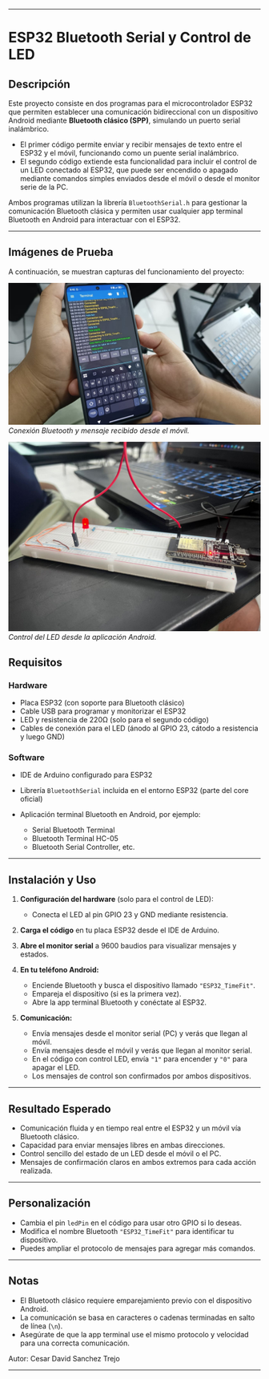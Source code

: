 
---

# ESP32 Bluetooth Serial y Control de LED

## Descripción

Este proyecto consiste en dos programas para el microcontrolador ESP32 que permiten establecer una comunicación bidireccional con un dispositivo Android mediante **Bluetooth clásico (SPP)**, simulando un puerto serial inalámbrico.

* El primer código permite enviar y recibir mensajes de texto entre el ESP32 y el móvil, funcionando como un puente serial inalámbrico.
* El segundo código extiende esta funcionalidad para incluir el control de un LED conectado al ESP32, que puede ser encendido o apagado mediante comandos simples enviados desde el móvil o desde el monitor serie de la PC.

Ambos programas utilizan la librería `BluetoothSerial.h` para gestionar la comunicación Bluetooth clásica y permiten usar cualquier app terminal Bluetooth en Android para interactuar con el ESP32.

---

## Imágenes de Prueba

A continuación, se muestran capturas del funcionamiento del proyecto:

![Prueba 1](images/imagen_prueba1.jpg)
*Conexión Bluetooth y mensaje recibido desde el móvil.*

![Prueba 2](images/imagen_prueba2.jpg)
*Control del LED desde la aplicación Android.*



## Requisitos

### Hardware

* Placa ESP32 (con soporte para Bluetooth clásico)
* Cable USB para programar y monitorizar el ESP32
* LED y resistencia de 220Ω (solo para el segundo código)
* Cables de conexión para el LED (ánodo al GPIO 23, cátodo a resistencia y luego GND)

### Software

* IDE de Arduino configurado para ESP32
* Librería `BluetoothSerial` incluida en el entorno ESP32 (parte del core oficial)
* Aplicación terminal Bluetooth en Android, por ejemplo:

  * Serial Bluetooth Terminal
  * Bluetooth Terminal HC-05
  * Bluetooth Serial Controller, etc.

---

## Instalación y Uso

1. **Configuración del hardware** (solo para el control de LED):

   * Conecta el LED al pin GPIO 23 y GND mediante resistencia.
2. **Carga el código** en tu placa ESP32 desde el IDE de Arduino.
3. **Abre el monitor serial** a 9600 baudios para visualizar mensajes y estados.
4. **En tu teléfono Android:**

   * Enciende Bluetooth y busca el dispositivo llamado `"ESP32_TimeFit"`.
   * Empareja el dispositivo (si es la primera vez).
   * Abre la app terminal Bluetooth y conéctate al ESP32.
5. **Comunicación:**

   * Envía mensajes desde el monitor serial (PC) y verás que llegan al móvil.
   * Envía mensajes desde el móvil y verás que llegan al monitor serial.
   * En el código con control LED, envía `"1"` para encender y `"0"` para apagar el LED.
   * Los mensajes de control son confirmados por ambos dispositivos.

---

## Resultado Esperado

* Comunicación fluida y en tiempo real entre el ESP32 y un móvil vía Bluetooth clásico.
* Capacidad para enviar mensajes libres en ambas direcciones.
* Control sencillo del estado de un LED desde el móvil o el PC.
* Mensajes de confirmación claros en ambos extremos para cada acción realizada.

---

## Personalización

* Cambia el pin `ledPin` en el código para usar otro GPIO si lo deseas.
* Modifica el nombre Bluetooth `"ESP32_TimeFit"` para identificar tu dispositivo.
* Puedes ampliar el protocolo de mensajes para agregar más comandos.

---

## Notas

* El Bluetooth clásico requiere emparejamiento previo con el dispositivo Android.
* La comunicación se basa en caracteres o cadenas terminadas en salto de línea (`\n`).
* Asegúrate de que la app terminal use el mismo protocolo y velocidad para una correcta comunicación.

Autor: Cesar David Sanchez Trejo

---

